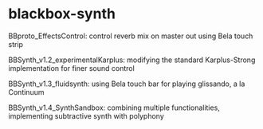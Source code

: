 # blackbox-synth

BBproto_EffectsControl: control reverb mix on master out using Bela touch strip

BBSynth_v1.2_experimentalKarplus: modifying the standard Karplus-Strong implementation for finer sound control

BBSynth_v1.3_fluidsynth: using Bela touch bar for playing glissando, a la Continuum

BBSynth_v1.4_SynthSandbox: combining multiple functionalities, implementing subtractive synth with polyphony
